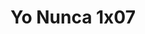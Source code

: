 ---
layout: episodios
title: "Yo Nunca 1x07"
url_serie_padre: 'yo-nunca/temporada-1'
category: 'series'
capitulo: 'yes'
anio: '2019'
prev: 'capitulo-6'
proximo: 'capitulo-8'
sandbox: allow-same-origin allow-forms
idioma: 'Latino'
calidad: 'Full HD'
fuente: 'cueva'
reproductores_otros: ["https://player.premiumstream.live/player.php?id=MzU5OA&sub=","Latino","https://gdriveplayer.me/embed2.php?link=rF5osku%252FHqGoiWGi0%252B3cAw19r6%252FhLGMcno2oL3sFwZ5TsmBKkPuSX0gu6k0cgF1fBNpPQyLmt%252BZ4tsEQwExctvJ56lHT1qFQSu%252FGwL7ej3Fknr9YQjPG%252BYUPmP09r7TNvkar6z8xA7xqpxmSj%252FBZcYBN%252F2asiCwoB5WgtFD0pMLlbxQQGiBG4WzWVWvkbkgn%252B0sL2GWfug2b3oPeV%252FJP2e","Latino","https://supervideo.tv/e/7ieoojuld7n9","Latino","https://mstream.space/b18opfm1xwok","Latino"]
reproductores_fembed: ["https://feurl.com/v/l02jgfnnk-ml2dn","Latino"]
reproductor: fembed
clasificacion: '+10'
tags:
- Ciencia-Ficcion
---